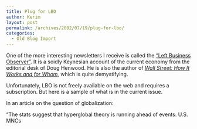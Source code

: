 ```yaml
---
title: Plug for LBO
author: Kerim
layout: post
permalink: /archives/2002/07/19/plug-for-lbo/
categories:
  - Old Blog Import
---
```

One of the more interesting newsletters I receive is called the <a href="http://www.leftbusinessobserver.com/" onclick="_gaq.push(['_trackEvent', 'outbound-article', 'http://www.leftbusinessobserver.com/', ' &#8220;Left Business Observer&#8221;']);" > &#8220;Left Business Observer&#8221;</a>. It is a soidly Keynesian account of the current economy from the editorial desk of Doug Henwood. He is also the author of <a href="http://www.amazon.com/exec/obidos/ASIN/0860916707/" onclick="_gaq.push(['_trackEvent', 'outbound-article', 'http://www.amazon.com/exec/obidos/ASIN/0860916707/', 'Wall Street: How It Works and for Whom']);" ><i>Wall Street: How It Works and for Whom</i></a>, which is quite demystifying.

Unfortunately, LBO is not freely available on the web and requires a subscription. But here is a sample of what is in the current issue.

In an article on the question of globalization:

&#8220;The stats suggest that hyperglobal theory is running ahead of events. U.S. MNCs

